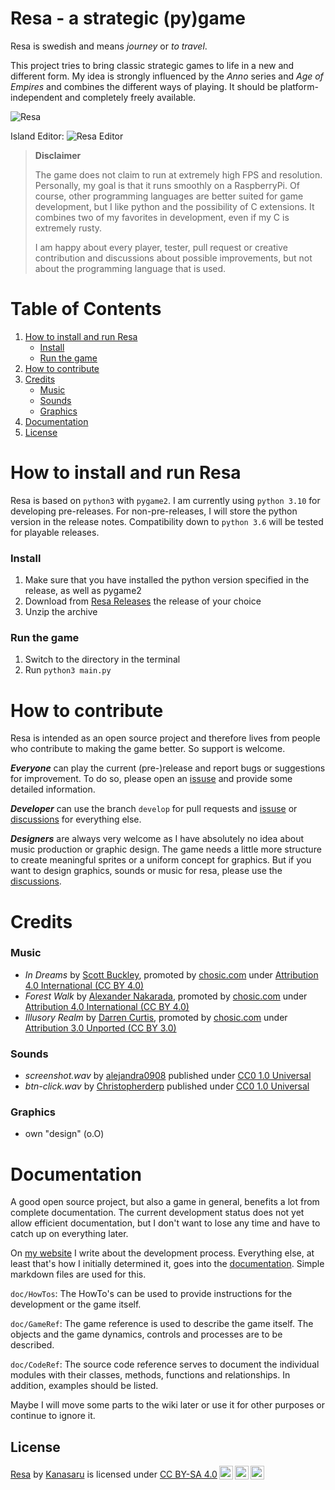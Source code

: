 # Resa - a strategic (py)game
Resa is swedish and means _journey_ or _to travel_.

This project tries to bring classic strategic games to life in a new and different form. My idea is strongly influenced by the _Anno_ series and _Age of Empires_ and combines the different ways of playing. It should be platform-independent and completely freely available.

![Resa](https://bitbyteopen.org/wp-content/uploads/2022/01/resa_screenshots.png)

Island Editor:
![Resa Editor](https://bitbyteopen.org/wp-content/uploads/2022/01/resa_editor_screenshots.png)

> **Disclaimer**
> 
> The game does not claim to run at extremely high FPS and resolution. Personally, my goal is that it runs smoothly on a RaspberryPi. Of course, other programming languages are better suited for game development, but I like python and the possibility of C extensions. It combines two of my favorites in development, even if my C is extremely rusty.
> 
> I am happy about every player, tester, pull request or creative contribution and discussions about possible improvements, but not about the programming language that is used.

# Table of Contents

1. [How to install and run Resa](#How-to-install-and-run-Resa)
   - [Install](#Install)
   - [Run the game](#Run-the-game)
2. [How to contribute](#How-to-contribute)
3. [Credits](#Credits)
   - [Music](#Music)
   - [Sounds](#Sounds)
   - [Graphics](#Graphics)
4. [Documentation](#Documentation)
5. [License](#License)

# How to install and run Resa
Resa is based on `python3` with `pygame2`. I am currently using `python 3.10` for developing pre-releases. For non-pre-releases, I will store the python version in the release notes. Compatibility down to `python 3.6` will be tested for playable releases.

### Install
1. Make sure that you have installed the python version specified in the release, as well as pygame2 
2. Download from [Resa Releases](https://github.com/Kanasaru/resa/releases) the release of your choice
3. Unzip the archive

### Run the game
1. Switch to the directory in the terminal
2. Run `python3 main.py`

# How to contribute
Resa is intended as an open source project and therefore lives from people who contribute to making the game better. So support is welcome.

**_Everyone_** can play the current (pre-)release and report bugs or suggestions for improvement. To do so, please open an [issuse](https://github.com/Kanasaru/resa/issues) and provide some detailed information.

**_Developer_** can use the branch `develop` for pull requests and [issuse](https://github.com/Kanasaru/resa/issues) or [discussions](https://github.com/Kanasaru/resa/discussions) for everything else.

**_Designers_** are always very welcome as I have absolutely no idea about music production or graphic design. The game needs a little more structure to create meaningful sprites or a uniform concept for graphics. But if you want to design graphics, sounds or music for resa, please use the [discussions](https://github.com/Kanasaru/resa/discussions). 

# Credits

### Music
- _In Dreams_ by [Scott Buckley](https://www.scottbuckley.com.au), promoted by [chosic.com](https://www.chosic.com/free-music/all/) under [Attribution 4.0 International (CC BY 4.0)](https://creativecommons.org/licenses/by/4.0/)
- _Forest Walk_ by [Alexander Nakarada](https://www.serpentsoundstudios.com), promoted by [chosic.com](https://www.chosic.com/free-music/all/) under [Attribution 4.0 International (CC BY 4.0)](https://creativecommons.org/licenses/by/4.0/)
- _Illusory Realm_ by [Darren Curtis](https://www.darrencurtismusic.com/), promoted by [chosic.com](https://www.chosic.com/free-music/all/) under [Attribution 3.0 Unported (CC BY 3.0)](https://creativecommons.org/licenses/by/3.0/)

### Sounds
- _screenshot.wav_ by [alejandra0908](https://freesound.org/people/alejandra0908/sounds/364499/) published under [CC0 1.0 Universal](https://creativecommons.org/publicdomain/zero/1.0/)
- _btn-click.wav_ by [Christopherderp](https://freesound.org/people/Christopherderp/sounds/342200/) published under [CC0 1.0 Universal](https://creativecommons.org/publicdomain/zero/1.0/)

### Graphics
- own "design" (o.O)

# Documentation
A good open source project, but also a game in general, benefits a lot from complete documentation. The current development status does not yet allow efficient documentation, but I don't want to lose any time and have to catch up on everything later.

On [my website](https://bitbyteopen.org) I write about the development process. Everything else, at least that's how I initially determined it, goes into the [documentation](docs/index.md). Simple markdown files are used for this.

`doc/HowTos`: The HowTo's can be used to provide instructions for the development or the game itself.

`doc/GameRef`: The game reference is used to describe the game itself. The objects and the game dynamics, controls and processes are to be described. 

`doc/CodeRef`: The source code reference serves to document the individual modules with their classes, methods, functions and relationships. In addition, examples should be listed.

Maybe I will move some parts to the wiki later or use it for other purposes or continue to ignore it.

## License
<p xmlns:cc="http://creativecommons.org/ns#" xmlns:dct="http://purl.org/dc/terms/"><a property="dct:title" rel="cc:attributionURL" href="https://github.com/Kanasaru/resa">Resa</a> by <a rel="cc:attributionURL dct:creator" property="cc:attributionName" href="https://github.com/Kanasaru">Kanasaru</a> is licensed under <a href="http://creativecommons.org/licenses/by-sa/4.0/?ref=chooser-v1" target="_blank" rel="license noopener noreferrer" style="display:inline-block;">CC BY-SA 4.0<img style="height:22px!important;margin-left:3px;vertical-align:text-bottom;" src="https://mirrors.creativecommons.org/presskit/icons/cc.svg?ref=chooser-v1"><img style="height:22px!important;margin-left:3px;vertical-align:text-bottom;" src="https://mirrors.creativecommons.org/presskit/icons/by.svg?ref=chooser-v1"><img style="height:22px!important;margin-left:3px;vertical-align:text-bottom;" src="https://mirrors.creativecommons.org/presskit/icons/sa.svg?ref=chooser-v1"></a></p>
